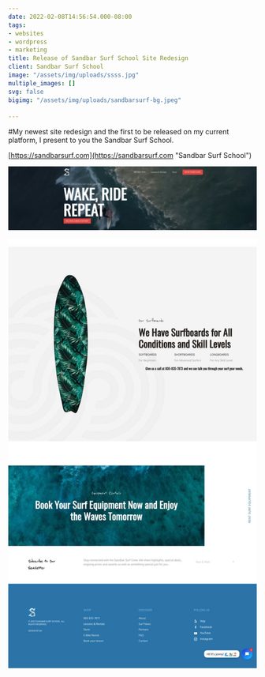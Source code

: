 ```yaml
---
date: 2022-02-08T14:56:54.000-08:00
tags:
- websites
- wordpress
- marketing
title: Release of Sandbar Surf School Site Redesign
client: Sandbar Surf School
image: "/assets/img/uploads/ssss.jpg"
multiple_images: []
svg: false
bigimg: "/assets/img/uploads/sandbarsurf-bg.jpeg"

---
```

\#My newest site redesign and the first to be released on my current platform, I present to you the Sandbar Surf School.

[https://sandbarsurf.com](https://sandbarsurf.com "Sandbar Surf School")

![](/assets/img/uploads/screen-shot-2022-02-08-at-3-29-51-pm.png)

![](/assets/img/uploads/lessons-partial.jpg)